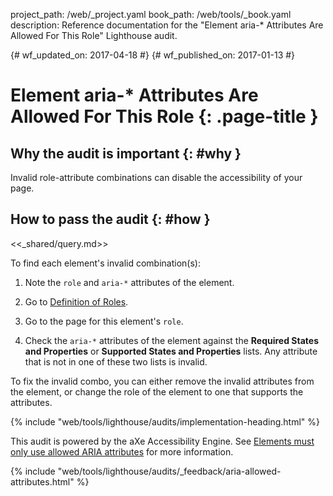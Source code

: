 project_path: /web/_project.yaml
book_path: /web/tools/_book.yaml
description: Reference documentation for the "Element aria-* Attributes Are Allowed For This Role" Lighthouse audit.

{# wf_updated_on: 2017-04-18 #}
{# wf_published_on: 2017-01-13 #}

# Element aria-* Attributes Are Allowed For This Role  {: .page-title }

## Why the audit is important {: #why }

Invalid role-attribute combinations can disable the accessibility of your
page.

## How to pass the audit {: #how }

<<_shared/query.md>>

To find each element's invalid combination(s):

1. Note the `role` and `aria-*` attributes of the element.

1. Go to [Definition of Roles][roles].

1. Go to the page for this element's `role`.

1. Check the `aria-*` attributes of the element against the **Required
   States and Properties** or **Supported States and Properties** lists. Any
   attribute that is not in one of these two lists is invalid.

To fix the invalid combo, you can either remove the invalid attributes from
the element, or change the role of the element to one that supports the
attributes.

[qs]: /web/tools/chrome-devtools/console/command-line-reference#queryselector
[qsa]: /web/tools/chrome-devtools/console/command-line-reference#queryselectorall
[xp]: /web/tools/chrome-devtools/console/command-line-reference#xpath
[roles]: https://www.w3.org/TR/wai-aria/roles#role_definitions

{% include "web/tools/lighthouse/audits/implementation-heading.html" %}

This audit is powered by the aXe Accessibility Engine. See [Elements must only
use allowed ARIA attributes][axe] for more information.

[axe]: https://dequeuniversity.com/rules/axe/1.1/aria-allowed-attr


{% include "web/tools/lighthouse/audits/_feedback/aria-allowed-attributes.html" %}
